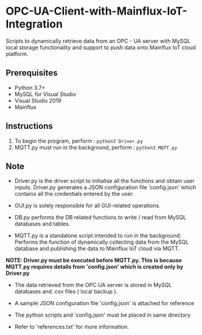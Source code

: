 # OPC-UA-Client-with-Mainflux-IoT-Integration
Scripts to dynamically retrieve data from an OPC - UA server with MySQL local storage functionality and support to push data onto Mainflux IoT cloud platform.

## Prerequisites
- Python 3.7+
- MySQL for Visual Studio
- Visual Studio 2019
- Mainflux

## Instructions
1. To begin the program, perform : ``` python3 Driver.py ```
2. MQTT.py must run in the background, perform : ``` python3 MQTT.py ```

## Note
- Driver.py is the driver script to initialise all the functions and obtain user inputs. Driver.py generates a JSON configuration file 'config.json' which contains all the credentials entered by the user.

- GUI.py is solely responsible for all GUI-related operations.

- DB.py performs the DB related functions to write / read from MySQL databases and tables.

- MQTT.py is a standalone script intended to run in the background. Performs the function of dynamically collecting data from the MySQL database and publishing the data to Mainflux IoT cloud via MQTT.

**NOTE: Driver.py must be executed before MQTT.py. This is because MQTT.py requires details from 'config.json' which is created only by Driver.py**

- The data retrieved from the OPC UA server is stored in MySQL databases and .csv files ( local backup ).

- A sample JSON configuration file 'config.json' is attached for reference

- The python scripts and 'config.json' must be placed in same directory

- Refer to 'references.txt' for more information.
